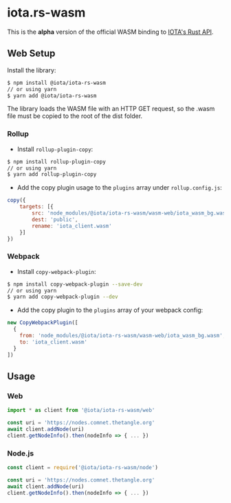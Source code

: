 # iota.rs-wasm

This is the **alpha** version of the official WASM binding to [IOTA's Rust API](https://github.com/iotaledger/iota.rs).

## Web Setup

Install the library:
```bash
$ npm install @iota/iota-rs-wasm
// or using yarn
$ yarn add @iota/iota-rs-wasm
```

The library loads the WASM file with an HTTP GET request, so the .wasm file must be copied to the root of the dist folder.

### Rollup
- Install `rollup-plugin-copy`:
```bash
$ npm install rollup-plugin-copy
// or using yarn
$ yarn add rollup-plugin-copy
```

- Add the copy plugin usage to the `plugins` array under `rollup.config.js`:
```js
copy({
	targets: [{
		src: 'node_modules/@iota/iota-rs-wasm/wasm-web/iota_wasm_bg.wasm',
		dest: 'public',
		rename: 'iota_client.wasm'
	}]
})
```

### Webpack
- Install `copy-webpack-plugin`:
```bash
$ npm install copy-webpack-plugin --save-dev
// or using yarn
$ yarn add copy-webpack-plugin --dev
```

- Add the copy plugin to the `plugins` array of your webpack config:
```js
new CopyWebpackPlugin([
  {
    from: 'node_modules/@iota/iota-rs-wasm/wasm-web/iota_wasm_bg.wasm',
    to: 'iota_client.wasm'
  }
])
```

## Usage

### Web
```js
import * as client from '@iota/iota-rs-wasm/web'

const uri = 'https://nodes.comnet.thetangle.org'
await client.addNode(uri)
client.getNodeInfo().then(nodeInfo => { ... })
```

### Node.js
```js
const client = require('@iota/iota-rs-wasm/node')

const uri = 'https://nodes.comnet.thetangle.org'
await client.addNode(uri)
client.getNodeInfo().then(nodeInfo => { ... })
```
